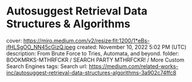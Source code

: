 # Autosuggest Retrieval Data Structures & Algorithms

cover: https://miro.medium.com/v2/resize:fit:1200/1*eBs-jfHLSgOO_NN45cGizQ.jpeg
created: November 10, 2022 5:02 PM (UTC)
description: From Brute Force to Tries, Automata, and beyond.
folder: BOOKMRKS-MTHRFCKR / SEARCH PARTY MTHRFCKR! / More Custom Search Engines
tags: Search
url: https://medium.com/related-works-inc/autosuggest-retrieval-data-structures-algorithms-3a902c74ffc8